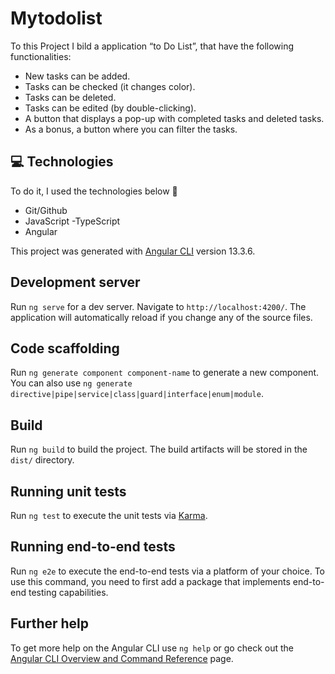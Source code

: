 # Mytodolist
To this Project I bild a application “to Do List”, that have the following functionalities:  
- New tasks can be added.
- Tasks can be checked (it changes color).
- Tasks can be deleted.
- Tasks can be edited (by double-clicking).
- A button that displays a pop-up with completed tasks and deleted tasks.
 - As a bonus, a button where you can filter the tasks.

## 💻 Technologies
To do it, I used the technologies below 
- Git/Github
- JavaScript
-TypeScript
- Angular


This project was generated with [Angular CLI](https://github.com/angular/angular-cli) version 13.3.6.

## Development server

Run `ng serve` for a dev server. Navigate to `http://localhost:4200/`. The application will automatically reload if you change any of the source files.

## Code scaffolding

Run `ng generate component component-name` to generate a new component. You can also use `ng generate directive|pipe|service|class|guard|interface|enum|module`.

## Build

Run `ng build` to build the project. The build artifacts will be stored in the `dist/` directory.

## Running unit tests

Run `ng test` to execute the unit tests via [Karma](https://karma-runner.github.io).

## Running end-to-end tests

Run `ng e2e` to execute the end-to-end tests via a platform of your choice. To use this command, you need to first add a package that implements end-to-end testing capabilities.

## Further help

To get more help on the Angular CLI use `ng help` or go check out the [Angular CLI Overview and Command Reference](https://angular.io/cli) page.
